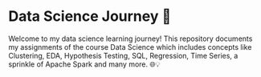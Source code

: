 # Data Science Journey  🚀

Welcome to my data science learning journey! This repository documents my assignments of the course Data Science which includes concepts like Clustering, EDA, Hypothesis Testing, SQL, Regression, Time Series, a sprinkle of Apache Spark and many more.
🌐💡

